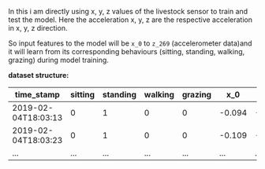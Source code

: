 In this i am directly using x, y, z values of the livestock sensor to train and test the model. Here the acceleration x, y, z are the respective acceleration in x, y, z direction.
 
So input features to the model will be `x_0` to `z_269` (accelerometer data)and it will learn from its corresponding behaviours (sitting, standing, walking, grazing) during model training.

**dataset structure:**

| time_stamp          | sitting | standing | walking | grazing | x_0    | x_29   | ... | z_239  | z_269  |
|---------------------|---------|----------|---------|---------|--------|--------|-----|--------|--------|
| 2019-02-04T18:03:13 | 0       | 1        | 0       | 0       | -0.094 | -0.109 | ... | 0.598  | 0.594  |
| 2019-02-04T18:03:23 | 0       | 1        | 0       | 0       | -0.109 | -0.105 | ... | 0.586  | 0.582  |
| ...                 | ...     | ...      | ...     | ...     | ...    | ...    | ... | ...    | ...    |


